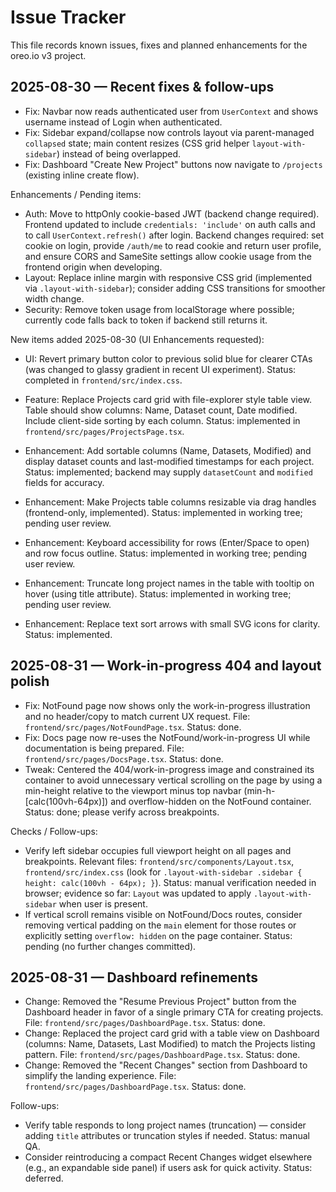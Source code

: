 # Issue Tracker

This file records known issues, fixes and planned enhancements for the oreo.io v3 project.


## 2025-08-30 — Recent fixes & follow-ups

- Fix: Navbar now reads authenticated user from `UserContext` and shows username instead of Login when authenticated.
- Fix: Sidebar expand/collapse now controls layout via parent-managed `collapsed` state; main content resizes (CSS grid helper `layout-with-sidebar`) instead of being overlapped.
- Fix: Dashboard "Create New Project" buttons now navigate to `/projects` (existing inline create flow).

Enhancements / Pending items:

- Auth: Move to httpOnly cookie-based JWT (backend change required). Frontend updated to include `credentials: 'include'` on auth calls and to call `UserContext.refresh()` after login. Backend changes required: set cookie on login, provide `/auth/me` to read cookie and return user profile, and ensure CORS and SameSite settings allow cookie usage from the frontend origin when developing.
- Layout: Replace inline margin with responsive CSS grid (implemented via `.layout-with-sidebar`); consider adding CSS transitions for smoother width change.
- Security: Remove token usage from localStorage where possible; currently code falls back to token if backend still returns it.

New items added 2025-08-30 (UI Enhancements requested):

- UI: Revert primary button color to previous solid blue for clearer CTAs (was changed to glassy gradient in recent UI experiment). Status: completed in `frontend/src/index.css`.
- Feature: Replace Projects card grid with file-explorer style table view. Table should show columns: Name, Dataset count, Date modified. Include client-side sorting by each column. Status: implemented in `frontend/src/pages/ProjectsPage.tsx`.
- Enhancement: Add sortable columns (Name, Datasets, Modified) and display dataset counts and last-modified timestamps for each project. Status: implemented; backend may supply `datasetCount` and `modified` fields for accuracy.

- Enhancement: Make Projects table columns resizable via drag handles (frontend-only, implemented). Status: implemented in working tree; pending user review.
- Enhancement: Keyboard accessibility for rows (Enter/Space to open) and row focus outline. Status: implemented in working tree; pending user review.
- Enhancement: Truncate long project names in the table with tooltip on hover (using title attribute). Status: implemented in working tree; pending user review.
- Enhancement: Replace text sort arrows with small SVG icons for clarity. Status: implemented.


## 2025-08-31 — Work-in-progress 404 and layout polish

- Fix: NotFound page now shows only the work-in-progress illustration and no header/copy to match current UX request. File: `frontend/src/pages/NotFoundPage.tsx`. Status: done.
- Fix: Docs page now re-uses the NotFound/work-in-progress UI while documentation is being prepared. File: `frontend/src/pages/DocsPage.tsx`. Status: done.
- Tweak: Centered the 404/work-in-progress image and constrained its container to avoid unnecessary vertical scrolling on the page by using a min-height relative to the viewport minus top navbar (min-h-[calc(100vh-64px)]) and overflow-hidden on the NotFound container. Status: done; please verify across breakpoints.

Checks / Follow-ups:

- Verify left sidebar occupies full viewport height on all pages and breakpoints. Relevant files: `frontend/src/components/Layout.tsx`, `frontend/src/index.css` (look for `.layout-with-sidebar .sidebar { height: calc(100vh - 64px); }`). Status: manual verification needed in browser; evidence so far: `Layout` was updated to apply `.layout-with-sidebar` when user is present.
- If vertical scroll remains visible on NotFound/Docs routes, consider removing vertical padding on the `main` element for those routes or explicitly setting `overflow: hidden` on the page container. Status: pending (no further changes committed).


## 2025-08-31 — Dashboard refinements

- Change: Removed the "Resume Previous Project" button from the Dashboard header in favor of a single primary CTA for creating projects. File: `frontend/src/pages/DashboardPage.tsx`. Status: done.
- Change: Replaced the project card grid with a table view on Dashboard (columns: Name, Datasets, Last Modified) to match the Projects listing pattern. File: `frontend/src/pages/DashboardPage.tsx`. Status: done.
- Change: Removed the "Recent Changes" section from Dashboard to simplify the landing experience. File: `frontend/src/pages/DashboardPage.tsx`. Status: done.

Follow-ups:

- Verify table responds to long project names (truncation) — consider adding `title` attributes or truncation styles if needed. Status: manual QA.
- Consider reintroducing a compact Recent Changes widget elsewhere (e.g., an expandable side panel) if users ask for quick activity. Status: deferred.



